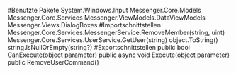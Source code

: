 #Benutzte Pakete
System.Windows.Input
Messenger.Core.Models
Messenger.Core.Services
Messenger.ViewModels.DataViewModels
Messenger.Views.DialogBoxes
#Importschnittstellen
Messenger.Core.Services.MessengerService.RemoveMember(string, uint)
Messenger.Core.Services.UserService.GetUser(string)
object.ToString()
string.IsNullOrEmpty(string?)
#Exportschnittstellen
public bool CanExecute(object parameter)
public async void Execute(object parameter)
public RemoveUserCommand()
